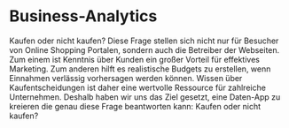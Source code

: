 # Business-Analytics

Kaufen oder nicht kaufen? Diese Frage stellen sich nicht nur für Besucher von Online Shopping Portalen, sondern auch die Betreiber der Webseiten. Zum einem ist Kenntnis über Kunden ein großer Vorteil für effektives Marketing. Zum anderen hilft es realistische Budgets zu erstellen, wenn Einnahmen verlässig vorhersagen werden können. Wissen über Kaufentscheidungen ist daher eine wertvolle Ressource für zahlreiche Unternehmen.  Deshalb haben wir uns das Ziel gesetzt, eine Daten-App zu kreieren die genau diese Frage beantworten kann: Kaufen oder nicht kaufen?


